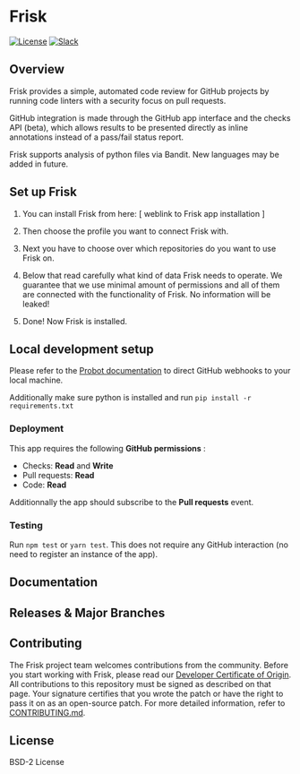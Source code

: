 # Frisk

[![License](https://img.shields.io/badge/License-BSD%202--Clause-orange.svg)](https://github.com/vmware/frisk/blob/master/LICENSE.txt)
[![Slack](https://img.shields.io/badge/slack-join%20chat%20%E2%86%92-e01563.svg)](https://code.vmware.com/web/code/join)

## Overview

Frisk provides a simple, automated code review for GitHub projects by running
code linters with a security focus on pull requests.

GitHub integration is made through the GitHub app interface and the checks API (beta),
which allows results to be presented directly as inline annotations instead of
a pass/fail status report.


Frisk supports analysis of python files via Bandit. New languages may be added in future.

## Set up Frisk

1. You can install Frisk from here: [ weblink to Frisk app installation ]

2. Then choose the profile you want to connect Frisk with.

3. Next you have to choose over which repositories do you want to use Frisk on. 

4. Below that read carefully what kind of data Frisk needs to operate. 
We guarantee that we use minimal amount of permissions and all of them are connected with the functionality of Frisk. No information will be leaked!
 
5. Done! Now Frisk is installed.


## Local development setup


Please refer to the [Probot documentation](https://probot.github.io/docs/development/#configuring-a-github-app)
to direct GitHub webhooks to your local machine.

Additionally make sure python is installed and run ```pip install -r requirements.txt```

### Deployment

This app requires the following **GitHub permissions** :
* Checks: **Read** and **Write**
* Pull requests: **Read**
* Code: **Read**

Additionnally the app should subscribe to the **Pull requests** event.

### Testing

Run ```npm test``` or ```yarn test```. This does not require any GitHub interaction (no need to register an instance of the app).

## Documentation

## Releases & Major Branches

## Contributing

The Frisk project team welcomes contributions from the community. Before you start working with Frisk, please read our [Developer Certificate of Origin](https://cla.vmware.com/dco). All contributions to this repository must be signed as described on that page. Your signature certifies that you wrote the patch or have the right to pass it on as an open-source patch. For more detailed information, refer to [CONTRIBUTING.md](CONTRIBUTING.md).

## License

BSD-2 License
